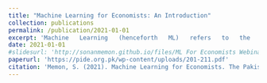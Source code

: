 ```yaml
---
title: "Machine Learning for Economists: An Introduction"
collection: publications
permalink: /publication/2021-01-01
excerpt: 'Machine   Learning   (henceforth   ML)   refers   to   the   set   of   algorithms   and computational  methods  which  enable  computers  to  learn  patterns  from  training  data without being  explicitly  programmed  to  do  so. ML  uses training  data to  learn  patterns by  estimating  a  mathematical  model  and  making  predictions  in out  of  sample based  on new or unseen input data. ML has the tremendous capacity to discover complex, flexible and crucially generalisable structure in training data. Conceptually speaking, ML can be thought of as a set of complex function approximation techniques which help us learn the unknown  and  potentially  highly  nonlinear  mapping  between  the  data  and  prediction outcomes, outperforming traditional techniques.'
date: 2021-01-01
#slidesurl: 'http://sonanmemon.github.io/files/ML For Economists Webinar-PIDE.pdf'
paperurl: 'https://pide.org.pk/wp-content/uploads/201-211.pdf'
citation: 'Memon, S. (2021). Machine Learning for Economists. The Pakistan Development Review, 60(2), 201-211.'
---
```



